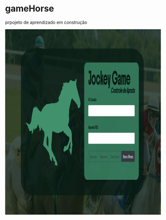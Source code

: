 # gameHorse
prpojeto de aprendizado em construção

<img src="img\printHome.png" style="height: 600px; width: 1200px;">